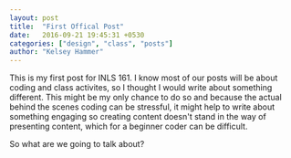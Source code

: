 ```yaml
---
layout: post
title:  "First Offical Post"
date:   2016-09-21 19:45:31 +0530
categories: ["design", "class", "posts"]
author: "Kelsey Hammer"
---
```

This is my first post for INLS 161. I know most of our posts will be about coding and class activites, so I thought I would write about something different. 
This might be my only chance to do so and because the actual behind the scenes coding can be stressful, it might help to write about something engaging so 
creating content doesn't stand in the way of presenting content, which for a beginner coder can be difficult. 

So what are we going to talk about? 
